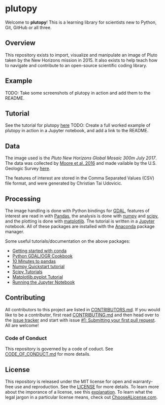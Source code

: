 # plutopy
Welcome to **plutopy**! This is a learning library for scientists new to Python, Git, GitHub or all three. 

## Overview
This repository exists to import, visualize and manipulate an image of Pluto taken by the New Horizons mission in 2015. It also exists to help teach how to navigate and contribute to an open-source scientific coding library.

## Example
TODO: Take some screenshots of plutopy in action and add them to the README.

## Tutorial
See the tutorial for plutopy [here](./plutopy/jupyter_notebooks/tutorial.ipynb)
TODO: Create a full worked example of plutopy in action in a Jupyter notebook, and add a link to the README. 

## Data
The image used is the *Pluto New Horizons Global Mosaic 300m July 2017*. The data was collected by [Moore et al. 2016](https://arxiv.org/abs/1604.05702) and made vailable by the U.S. Geologic Survey [here](https://astrogeology.usgs.gov/search/map/Pluto/NewHorizons/Pluto_NewHorizons_Global_Mosaic_300m_Jul2017).

The features of interest are stored in the Comma Separated Values (CSV) file format, and were generated by Christian Tai Udovicic.

## Processing
The image handling is done with Python bindings for [GDAL](https://www.gdal.org/index.html), features of interest are read in with [Pandas](https://pandas.pydata.org/pandas-docs/stable/), the analysis is done with [numpy](http://www.numpy.org/) and [scipy](https://www.scipy.org/about.html), and the plotting is done with [matplotlib](https://matplotlib.org/). The tutorial is written in a [Jupyter](http://jupyter.org/) notebook. All of these packages are installed with the [Anaconda](https://www.anaconda.com/) package manager.

Some useful tutorials/documentation on the above packages:
- [Getting started with conda](https://conda.io/docs/user-guide/getting-started.html)
- [Python GDAL/OGR Cookbook](https://pcjericks.github.io/py-gdalogr-cookbook/)
- [10 Minutes to pandas](https://pandas.pydata.org/pandas-docs/stable/10min.html)
- [Numpy Quickstart tutorial](https://docs.scipy.org/doc/numpy-1.15.0/user/quickstart.html)
- [Scipy Tutorials](https://docs.scipy.org/doc/scipy/reference/tutorial/index.html)
- [Matplotlib.pyplot Tutorial](https://matplotlib.org/users/pyplot_tutorial.html)
- [Running the Jupyter Notebook](https://jupyter-notebook-beginner-guide.readthedocs.io/en/latest/execute.html)

## Contributing
All contributors to this project are listed in [CONTRIBUTORS.md](./CONTRIBUTORS.md). If you would like to be a contributor, first read [CONTRIBUTING.md](./CONTRIBUTING.md) and then head over to the [issue tracker](https://github.com/cjtu/plutopy/issues) and start with issue [#1: Submitting your first pull request](https://github.com/cjtu/plutopy/issues/1). All are welcome!

### Code of Conduct
This repository is governed by a code of coduct. See [CODE_OF_CONDUCT.md](./CODE_OF_CONDUCT.md) for more details.

## License
This repository is released under the MIT license for open and warranty-free use and reproduction. See the [LICENSE](./LICENSE) for more details. To learn more about the imporance of a license, see this [explanation](https://choosealicense.com/no-permission/). To learn what the legal jargon in a particular license means, check out [ChooseALicense.com](https://choosealicense.com).


